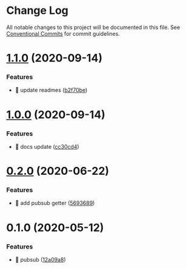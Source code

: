 # Change Log

All notable changes to this project will be documented in this file.
See [Conventional Commits](https://conventionalcommits.org) for commit guidelines.

# [1.1.0](https://github.com/keen/keen/compare/@keen.io/pubsub@1.0.0...@keen.io/pubsub@1.1.0) (2020-09-14)


### Features

* 🎸 update readmes ([b2f70be](https://github.com/keen/keen/commit/b2f70bec7c7e73c4fd8012e7ce3b847d316e71a8))





# [1.0.0](https://github.com/keen/keen/compare/@keen.io/pubsub@0.2.0...@keen.io/pubsub@1.0.0) (2020-09-14)


### Features

* 🎸 docs update ([cc30cd4](https://github.com/keen/keen/commit/cc30cd4f87c8721bed166afb7a77b56b113de3d6))





# [0.2.0](https://github.com/keen/keen/compare/@keen.io/pubsub@0.1.0...@keen.io/pubsub@0.2.0) (2020-06-22)


### Features

* 🎸 add pubsub getter ([5693689](https://github.com/keen/keen/commit/5693689674df9573237721bdc24ece28edf5d328))





# 0.1.0 (2020-05-12)


### Features

* 🎸 pubsub ([12a09a8](https://github.com/keen/keen/commit/12a09a824575fc76fdf35a736b3b616792016fbd))
